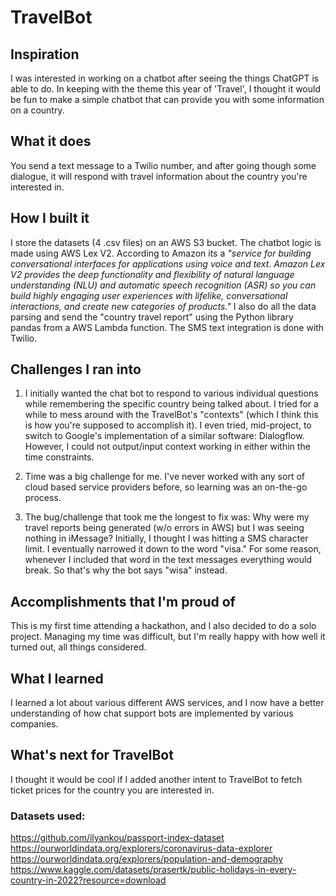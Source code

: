 # TravelBot

## Inspiration
I was interested in working on a chatbot after seeing the things ChatGPT is able to do. In keeping with the theme this year of 'Travel', I thought it would be fun to make a simple chatbot that can provide you with some information on a country.

## What it does
You send a text message to a Twilio number, and after going though some dialogue, it will respond with travel information about the country you're interested in.

## How I built it
I store the datasets (4 .csv files) on an AWS S3 bucket. The chatbot logic is made using AWS Lex V2. According to Amazon its a *"service for building conversational interfaces for applications using voice and text. Amazon Lex V2 provides the deep functionality and flexibility of natural language understanding (NLU) and automatic speech recognition (ASR) so you can build highly engaging user experiences with lifelike, conversational interactions, and create new categories of products."* I also do all the data parsing and send the "country travel report" using the Python library pandas from a AWS Lambda function. The SMS text integration is done with Twilio.

## Challenges I ran into
1. I initially wanted the chat bot to respond to various individual questions while remembering the specific country being talked about. I tried for a while to mess around with the TravelBot's "contexts" (which I think this is how you're supposed to accomplish it). I even tried, mid-project, to switch to Google's implementation of a similar software: Dialogflow. However, I could not output/input context working in either within the time constraints.

2. Time was a big challenge for me. I've never worked with any sort of cloud based service providers before, so learning was an on-the-go process.

3. The bug/challenge that took me the longest to fix was: Why were my travel reports being generated (w/o errors in AWS) but I was seeing nothing in iMessage? Initially, I thought I was hitting a SMS character limit. I eventually narrowed it down to the word "visa." For some reason, whenever I included that word in the text messages everything would break. So that's why the bot says "wisa" instead.

## Accomplishments that I'm proud of
This is my first time attending a hackathon, and I also decided to do a solo project. Managing my time was difficult, but I'm really happy with how well it turned out, all things considered.

## What I learned
I learned a lot about various different AWS services, and I now have a better understanding of how chat support bots are implemented by various companies. 

## What's next for TravelBot
I thought it would be cool if I added another intent to TravelBot to fetch ticket prices for the country you are interested in.

### Datasets used:
https://github.com/ilyankou/passport-index-dataset <br>
https://ourworldindata.org/explorers/coronavirus-data-explorer <br>
https://ourworldindata.org/explorers/population-and-demography <br>
https://www.kaggle.com/datasets/prasertk/public-holidays-in-every-country-in-2022?resource=download
